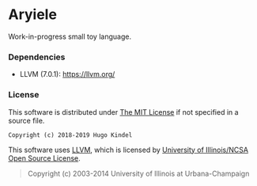 # Aryiele

Work-in-progress small toy language.

### Dependencies
- LLVM (7.0.1): https://llvm.org/

### License
This software is distributed under [The MIT License](http://opensource.org/licenses/MIT) if not specified in a source file.

    Copyright (c) 2018-2019 Hugo Kindel

This software uses [LLVM](http://llvm.org/), which is licensed by [University of Illinois/NCSA Open Source License](http://opensource.org/licenses/UoI-NCSA.php).

> Copyright (c) 2003-2014 University of Illinois at Urbana-Champaign